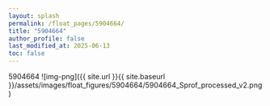 ```yaml
---
layout: splash
permalink: /float_pages/5904664/
title: "5904664"
author_profile: false
last_modified_at: 2025-06-13
toc: false
---
```

 
5904664
![img-png]({{ site.url }}{{ site.baseurl }}/assets/images/float_figures/5904664/5904664_Sprof_processed_v2.png)